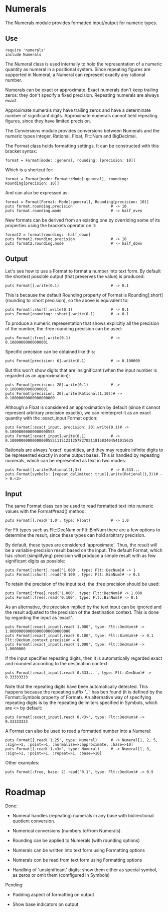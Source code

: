 Numerals
========

The Numerals module provides formatted input/output for numeric types.

## Use

    require 'numerals'
    include Numerals

The Numeral class is used internally to hold the representation of a numeric
quantity as numeral in a positional system. Since repeating figures are
supported in Numeral, a Numeral can represent exactly any rational number.

Numerals can be exact or approximate. Exact numerals don't keep trailing zeros:
they don't specify a fixed precision. Repeating numerals are always exact.

Approximate numerals may have trailing zeros and have a determinate number
of significant digits. Approximate numerals cannot held repeating figures,
since they have limited precision.

The Conversions module provides conversions between Numerals and the
numeric types Integer, Rational, Float, Flt::Num and BigDecimal.

The Format class holds formatting settings. It can be constructed
with this bracket syntax:

    format = Format[mode: :general, rounding: [precision: 10]]

Which is a shortcut for:

    format = Format[mode: Format::Mode[:general], rounding: Rounding[precision: 10]]

And can also be expressed as:

    format = Format[Format::Mode[:general], Rounding[precision: 10]]
    puts format.rounding.precision                 # -> 10
    puts format.rounding.mode                      # -> half_even

New formats can be derived from an existing one by overriding some of
its properties using the brackets operator on it:

    format2 = format[rounding: :half_down]
    puts format2.rounding.precision                # -> 10
    puts format2.rounding.mode                     # -> half_down

## Output

Let's see how to use a Format to format a number into text form. By
default the shortest possible output (that preserves the value) is produced:

    puts Format[].write(0.1)                       # -> 0.1

This is because the default Rounding property of Format is Rounding[:short]
(rounding to :short precision), so the above is equivalent to:

    puts Format[:short].write(0.1)                 # -> 0.1
    puts Format[rounding: :short].write(0.1)       # -> 0.1

To produce a numeric representation that shows explicitly all the precision
of the number, the :free rounding precision can be used:

    puts Format[:free].write(0.1)                  # -> 0.10000000000000001

Specific precision can be obtained like this:

    puts Format[precision: 6].write(0.1)           # -> 0.100000

But this won't show digits that are insignificant (when the input number
is regarded as an approximation):

    puts Format[precision: 20].write(0.1)          # -> 0.10000000000000001
    puts Format[precision: 20].write(Rational(1,10))# -> 0.10000000000000000000

Although a Float is considered an approximation by default (since
it cannot represent arbitrary precision exactly), we can
reinterpret it as an exact quantity with the :exact_input Format option:

    puts Format[:exact_input, precision: 20].write(0.1)# -> 0.10000000000000000555
    puts Format[:exact_input].write(0.1)           # -> 0.1000000000000000055511151231257827021181583404541015625

Rationals are always 'exact' quantities, and they may require infinite
digits to be represented exactly in some output bases. This is handled
by repeating numerals, which can be represented as text in two modes:

    puts Format[].write(Rational(1,3))             # -> 0.333...
    puts Format[symbols: [repeat_delimited: true]].write(Rational(1,3))# -> 0.<3>

## Input

The same Format class can be used to read formatted text into numeric values
with the Format#read() method.

    puts Format[].read('1.0', type: Float)         # -> 1.0

For Flt types such as Flt::DecNum or Flt::BinNum there are a few options
to determine the result, since these types can hold arbitrary precision.

By default, these types are considered 'approximate'. Thus, the result
will be a variable-precision result based on the input. The default
Format, which has :short (simplifying) precision will produce a simple
result with as few significant digits as possible:

    puts Format[:short].read('1.000', type: Flt::DecNum)# -> 1
    puts Format[:short].read('0.100', type: Flt::BinNum)# -> 0.1

To retain the precision of the input text, the :free precision should be
used:

    puts Format[:free].read('1.000', type: Flt::DecNum)# -> 1.000
    puts Format[:free].read('0.100', type: Flt::BinNum)# -> 0.1

As an alternative, the precision implied by the text input can be ignored
and the result adjusted to the precision of the destination context. This
is done by regarding the input as 'exact'.

    puts Format[:exact_input].read('1.000', type: Flt::DecNum)# -> 1.000000000000000000000000000
    puts Format[:exact_input].read('0.100', type: Flt::BinNum)# -> 0.1
    Flt::DecNum.context.precision = 8
    puts Format[:exact_input].read('1.000', type: Flt::DecNum)# -> 1.0000000

If the input specifies repeating digits, then it is automatically regarded
exact and rounded according to the destination context:

    puts Format[:exact_input].read('0.333...', type: Flt::DecNum)# -> 0.33333333

Note that the repeating digits have been automatically detected. This
happens because the repeating suffix '...' has ben found (it is defined
by the Format::Symbols property of Format). An alternative way of
specifying repeating digits is by the repeating delimiters specified
in Symbols, which are <> by default:

    puts Format[:exact_input].read('0.<3>', type: Flt::DecNum)# -> 0.33333333


A Format can also be used to read a formatted number into a Numeral:

    puts Format[].read('1.25', type: Numeral)      # -> Numeral[1, 2, 5, :sign=>1, :point=>1, :normalize=>:approximate, :base=>10]
    puts Format[].read('1.<3>', type: Numeral)     # -> Numeral[1, 3, :sign=>1, :point=>1, :repeat=>1, :base=>10]

Other examples:

    puts Format[:free, base: 2].read('0.1', type: Flt::DecNum)# -> 0.5

Roadmap
=======

Done:

* Numeral handles (repeating) numerals in any base with bidirectional
  quotient conversion.

* Numerical conversions (numbers to/from Numerals)

* Rounding can be applied to Numerals (with rounding options)

* Numerals can be written into text form using Formatting options

* Numerals con be read from text form using Formatting options

* Handling of 'unsignificant' digits: show them either as special
  symbol, as zeros or omit them (comfigured in Symbols)

Pending:

* Padding aspect of formatting on output

* Show base indicators on output
